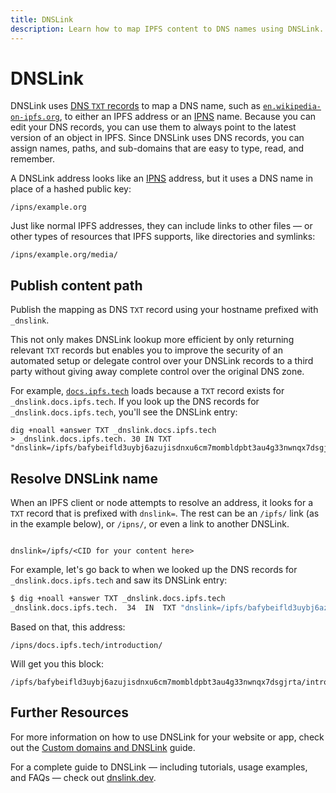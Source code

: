 ```yaml
---
title: DNSLink
description: Learn how to map IPFS content to DNS names using DNSLink.
---
```


# DNSLink

DNSLink uses [DNS `TXT` records](https://en.wikipedia.org/wiki/TXT_record) to map a DNS name, such as [`en.wikipedia-on-ipfs.org`](https://en.wikipedia-on-ipfs.org), to either an IPFS address or an [IPNS](../concepts/ipns.md) name. Because you can edit your DNS records, you can use them to always point to the latest version of an object in IPFS. Since DNSLink uses DNS records, you can assign names, paths, and sub-domains that are easy to type, read, and remember.

A DNSLink address looks like an [IPNS](ipns.md) address, but it uses a DNS name in place of a hashed public key:

```
/ipns/example.org
```

Just like normal IPFS addresses, they can include links to other files — or other types of resources that IPFS supports, like directories and symlinks:

```
/ipns/example.org/media/
```

## Publish content path

Publish the mapping as DNS `TXT` record using your hostname prefixed with `_dnslink`. 

This not only makes DNSLink lookup more efficient by only returning relevant `TXT` records but enables you to improve the security of an automated setup or delegate control over your DNSLink records to a third party without giving away complete control over the original DNS zone.

For example, [`docs.ipfs.tech`](https://docs.ipfs.tech) loads because a `TXT` record exists for `_dnslink.docs.ipfs.tech`. If you look up the DNS records for `_dnslink.docs.ipfs.tech`, you'll see the DNSLink entry:

```shell
dig +noall +answer TXT _dnslink.docs.ipfs.tech
> _dnslink.docs.ipfs.tech. 30 IN TXT "dnslink=/ipfs/bafybeifld3uybj6azujisdnxu6cm7mombldpbt3au4g33nwnqx7dsgjrta"

```

## Resolve DNSLink name

When an IPFS client or node attempts to resolve an address, it looks for a `TXT` record that is prefixed with `dnslink=`. The rest can be an `/ipfs/` link (as in the example below), or `/ipns/`, or even a link to another DNSLink.

```

dnslink=/ipfs/<CID for your content here>

```

For example, let's go back to when we looked up the DNS records for `_dnslink.docs.ipfs.tech` and saw its DNSLink entry:

```sh
$ dig +noall +answer TXT _dnslink.docs.ipfs.tech
_dnslink.docs.ipfs.tech.  34  IN  TXT "dnslink=/ipfs/bafybeifld3uybj6azujisdnxu6cm7mombldpbt3au4g33nwnqx7dsgjrta"
```

Based on that, this address:

```
/ipns/docs.ipfs.tech/introduction/
```

Will get you this block:

```
/ipfs/bafybeifld3uybj6azujisdnxu6cm7mombldpbt3au4g33nwnqx7dsgjrta/introduction/
```

## Further Resources

For more information on how to use DNSLink for your website or app, check out the [Custom domains and DNSLink](/how-to/websites-on-ipfs/custom-domains) guide.

For a complete guide to DNSLink — including tutorials, usage examples, and FAQs — check out [dnslink.dev](https://dnslink.dev/).

